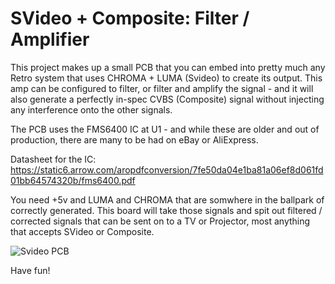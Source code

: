 # SVideo + Composite: Filter / Amplifier

This project makes up a small PCB that you can embed into pretty much any Retro system that uses CHROMA + LUMA (Svideo) to create its output. This amp can be configured to filter, or filter and amplify the signal - and it will also generate a perfectly in-spec CVBS (Composite) signal without injecting any interference onto the other signals. 

The PCB uses the FMS6400 IC at U1 - and while these are older and out of production, there are many to be had on eBay or AliExpress.

Datasheet for the IC: https://static6.arrow.com/aropdfconversion/7fe50da04e1ba81a06ef8d061fd01bb64574320b/fms6400.pdf

You need +5v and LUMA and CHROMA that are somwhere in the ballpark of correctly generated. This board will take those signals and spit out filtered / corrected signals that can be sent on to a TV or Projector, most anything that accepts SVideo or Composite.

![Svideo PCB](images/SvideoPCB.png)

Have fun!


